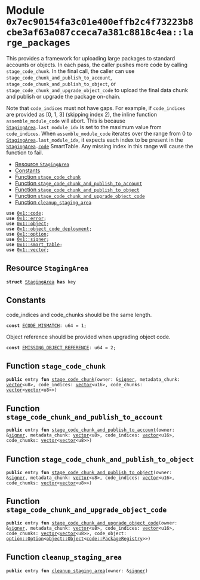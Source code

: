 
<a id="0x7ec90154fa3c01e400effb2c4f73223b8cbe3af63a087cceca7a381c8818c4ea_large_packages"></a>

# Module `0x7ec90154fa3c01e400effb2c4f73223b8cbe3af63a087cceca7a381c8818c4ea::large_packages`

This provides a framework for uploading large packages to standard accounts or objects.
In each pass, the caller pushes more code by calling <code>stage_code_chunk</code>.
In the final call, the caller can use <code>stage_code_chunk_and_publish_to_account</code>, <code>stage_code_chunk_and_publish_to_object</code>, or
<code>stage_code_chunk_and_upgrade_object_code</code> to upload the final data chunk and publish or upgrade the package on-chain.

Note that <code>code_indices</code> must not have gaps. For example, if <code>code_indices</code> are provided as [0, 1, 3]
(skipping index 2), the inline function <code>assemble_module_code</code> will abort. This is because <code><a href="large_packages.md#0x7ec90154fa3c01e400effb2c4f73223b8cbe3af63a087cceca7a381c8818c4ea_large_packages_StagingArea">StagingArea</a>.last_module_idx</code>
is set to the maximum value from <code>code_indices</code>. When <code>assemble_module_code</code> iterates over the range from 0 to
<code><a href="large_packages.md#0x7ec90154fa3c01e400effb2c4f73223b8cbe3af63a087cceca7a381c8818c4ea_large_packages_StagingArea">StagingArea</a>.last_module_idx</code>, it expects each index to be present in the <code><a href="large_packages.md#0x7ec90154fa3c01e400effb2c4f73223b8cbe3af63a087cceca7a381c8818c4ea_large_packages_StagingArea">StagingArea</a>.<a href="">code</a></code> SmartTable.
Any missing index in this range will cause the function to fail.


-  [Resource `StagingArea`](#0x7ec90154fa3c01e400effb2c4f73223b8cbe3af63a087cceca7a381c8818c4ea_large_packages_StagingArea)
-  [Constants](#@Constants_0)
-  [Function `stage_code_chunk`](#0x7ec90154fa3c01e400effb2c4f73223b8cbe3af63a087cceca7a381c8818c4ea_large_packages_stage_code_chunk)
-  [Function `stage_code_chunk_and_publish_to_account`](#0x7ec90154fa3c01e400effb2c4f73223b8cbe3af63a087cceca7a381c8818c4ea_large_packages_stage_code_chunk_and_publish_to_account)
-  [Function `stage_code_chunk_and_publish_to_object`](#0x7ec90154fa3c01e400effb2c4f73223b8cbe3af63a087cceca7a381c8818c4ea_large_packages_stage_code_chunk_and_publish_to_object)
-  [Function `stage_code_chunk_and_upgrade_object_code`](#0x7ec90154fa3c01e400effb2c4f73223b8cbe3af63a087cceca7a381c8818c4ea_large_packages_stage_code_chunk_and_upgrade_object_code)
-  [Function `cleanup_staging_area`](#0x7ec90154fa3c01e400effb2c4f73223b8cbe3af63a087cceca7a381c8818c4ea_large_packages_cleanup_staging_area)


<pre><code><b>use</b> <a href="">0x1::code</a>;
<b>use</b> <a href="">0x1::error</a>;
<b>use</b> <a href="">0x1::object</a>;
<b>use</b> <a href="">0x1::object_code_deployment</a>;
<b>use</b> <a href="">0x1::option</a>;
<b>use</b> <a href="">0x1::signer</a>;
<b>use</b> <a href="">0x1::smart_table</a>;
<b>use</b> <a href="">0x1::vector</a>;
</code></pre>



<a id="0x7ec90154fa3c01e400effb2c4f73223b8cbe3af63a087cceca7a381c8818c4ea_large_packages_StagingArea"></a>

## Resource `StagingArea`



<pre><code><b>struct</b> <a href="large_packages.md#0x7ec90154fa3c01e400effb2c4f73223b8cbe3af63a087cceca7a381c8818c4ea_large_packages_StagingArea">StagingArea</a> <b>has</b> key
</code></pre>



<a id="@Constants_0"></a>

## Constants


<a id="0x7ec90154fa3c01e400effb2c4f73223b8cbe3af63a087cceca7a381c8818c4ea_large_packages_ECODE_MISMATCH"></a>

code_indices and code_chunks should be the same length.


<pre><code><b>const</b> <a href="large_packages.md#0x7ec90154fa3c01e400effb2c4f73223b8cbe3af63a087cceca7a381c8818c4ea_large_packages_ECODE_MISMATCH">ECODE_MISMATCH</a>: u64 = 1;
</code></pre>



<a id="0x7ec90154fa3c01e400effb2c4f73223b8cbe3af63a087cceca7a381c8818c4ea_large_packages_EMISSING_OBJECT_REFERENCE"></a>

Object reference should be provided when upgrading object code.


<pre><code><b>const</b> <a href="large_packages.md#0x7ec90154fa3c01e400effb2c4f73223b8cbe3af63a087cceca7a381c8818c4ea_large_packages_EMISSING_OBJECT_REFERENCE">EMISSING_OBJECT_REFERENCE</a>: u64 = 2;
</code></pre>



<a id="0x7ec90154fa3c01e400effb2c4f73223b8cbe3af63a087cceca7a381c8818c4ea_large_packages_stage_code_chunk"></a>

## Function `stage_code_chunk`



<pre><code><b>public</b> entry <b>fun</b> <a href="large_packages.md#0x7ec90154fa3c01e400effb2c4f73223b8cbe3af63a087cceca7a381c8818c4ea_large_packages_stage_code_chunk">stage_code_chunk</a>(owner: &<a href="">signer</a>, metadata_chunk: <a href="">vector</a>&lt;u8&gt;, code_indices: <a href="">vector</a>&lt;u16&gt;, code_chunks: <a href="">vector</a>&lt;<a href="">vector</a>&lt;u8&gt;&gt;)
</code></pre>



<a id="0x7ec90154fa3c01e400effb2c4f73223b8cbe3af63a087cceca7a381c8818c4ea_large_packages_stage_code_chunk_and_publish_to_account"></a>

## Function `stage_code_chunk_and_publish_to_account`



<pre><code><b>public</b> entry <b>fun</b> <a href="large_packages.md#0x7ec90154fa3c01e400effb2c4f73223b8cbe3af63a087cceca7a381c8818c4ea_large_packages_stage_code_chunk_and_publish_to_account">stage_code_chunk_and_publish_to_account</a>(owner: &<a href="">signer</a>, metadata_chunk: <a href="">vector</a>&lt;u8&gt;, code_indices: <a href="">vector</a>&lt;u16&gt;, code_chunks: <a href="">vector</a>&lt;<a href="">vector</a>&lt;u8&gt;&gt;)
</code></pre>



<a id="0x7ec90154fa3c01e400effb2c4f73223b8cbe3af63a087cceca7a381c8818c4ea_large_packages_stage_code_chunk_and_publish_to_object"></a>

## Function `stage_code_chunk_and_publish_to_object`



<pre><code><b>public</b> entry <b>fun</b> <a href="large_packages.md#0x7ec90154fa3c01e400effb2c4f73223b8cbe3af63a087cceca7a381c8818c4ea_large_packages_stage_code_chunk_and_publish_to_object">stage_code_chunk_and_publish_to_object</a>(owner: &<a href="">signer</a>, metadata_chunk: <a href="">vector</a>&lt;u8&gt;, code_indices: <a href="">vector</a>&lt;u16&gt;, code_chunks: <a href="">vector</a>&lt;<a href="">vector</a>&lt;u8&gt;&gt;)
</code></pre>



<a id="0x7ec90154fa3c01e400effb2c4f73223b8cbe3af63a087cceca7a381c8818c4ea_large_packages_stage_code_chunk_and_upgrade_object_code"></a>

## Function `stage_code_chunk_and_upgrade_object_code`



<pre><code><b>public</b> entry <b>fun</b> <a href="large_packages.md#0x7ec90154fa3c01e400effb2c4f73223b8cbe3af63a087cceca7a381c8818c4ea_large_packages_stage_code_chunk_and_upgrade_object_code">stage_code_chunk_and_upgrade_object_code</a>(owner: &<a href="">signer</a>, metadata_chunk: <a href="">vector</a>&lt;u8&gt;, code_indices: <a href="">vector</a>&lt;u16&gt;, code_chunks: <a href="">vector</a>&lt;<a href="">vector</a>&lt;u8&gt;&gt;, code_object: <a href="_Option">option::Option</a>&lt;<a href="_Object">object::Object</a>&lt;<a href="_PackageRegistry">code::PackageRegistry</a>&gt;&gt;)
</code></pre>



<a id="0x7ec90154fa3c01e400effb2c4f73223b8cbe3af63a087cceca7a381c8818c4ea_large_packages_cleanup_staging_area"></a>

## Function `cleanup_staging_area`



<pre><code><b>public</b> entry <b>fun</b> <a href="large_packages.md#0x7ec90154fa3c01e400effb2c4f73223b8cbe3af63a087cceca7a381c8818c4ea_large_packages_cleanup_staging_area">cleanup_staging_area</a>(owner: &<a href="">signer</a>)
</code></pre>
